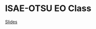 # ISAE-OTSU EO Class

[Slides](https://docs.google.com/presentation/d/1aIFip6-Sfb8GIl6JriaMBQprG19iEyLc6Zm7QESnMN4/edit?usp=sharing)

